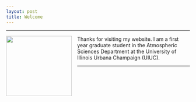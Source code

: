 ```yaml
---
layout: post
title: Welcome
---
```


-----
<img style="float: left;width:180px;height:165px; padding-right: 15px;" src="media\img\Gradpic_lowres.png">
Thanks for visiting my website. I am a first year graduate student in the Atmospheric Sciences Department at the University of Illinois Urbana Champaign (UIUC).
<hr/>
